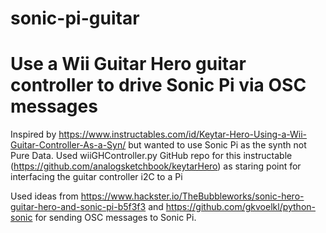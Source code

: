 # sonic-pi-guitar
Use a Wii Guitar Hero guitar controller to drive Sonic Pi via OSC messages
==========================================================================

Inspired by https://www.instructables.com/id/Keytar-Hero-Using-a-Wii-Guitar-Controller-As-a-Syn/ but wanted to use Sonic Pi as the synth not Pure Data. Used wiiGHController.py GitHub repo for this instructable (https://github.com/analogsketchbook/keytarHero) as staring point for interfacing the guitar controller i2C to a Pi

Used ideas from https://www.hackster.io/TheBubbleworks/sonic-hero-guitar-hero-and-sonic-pi-b5f3f3 and https://github.com/gkvoelkl/python-sonic for sending OSC messages to Sonic Pi.
